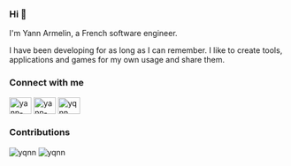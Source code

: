### Hi 👋

I'm Yann Armelin, a French software engineer.

I have been developing for as long as I can remember. I like to create tools, applications and games for my own usage and share them.
<!--
**Yqnn/yqnn** is a ✨ _special_ ✨ repository because its `README.md` (this file) appears on your GitHub profile.

Here are some ideas to get you started:

- 🔭 I’m currently working on ...
- 🌱 I’m currently learning ...
- 👯 I’m looking to collaborate on ...
- 🤔 I’m looking for help with ...
- 💬 Ask me about ...
- 📫 How to reach me: ...
- 😄 Pronouns: ...
- ⚡ Fun fact: ...
-->


### Connect with me
<a href="https://linkedin.com/in/yann-armelin-2b286138" target="blank"><img align="center" src="https://raw.githubusercontent.com/rahuldkjain/github-profile-readme-generator/master/src/images/icons/Social/linked-in-alt.svg" alt="yann-armelin" height="30" width="40" /></a>
<a href="https://stackoverflow.com/users/11837192/yann-armelin" target="blank"><img align="center" src="https://raw.githubusercontent.com/rahuldkjain/github-profile-readme-generator/master/src/images/icons/Social/stack-overflow.svg" alt="yann-armelin" height="30" width="40" /></a>
<a href="https://instagram.com/yann.armelin" target="blank"><img align="center" src="https://raw.githubusercontent.com/rahuldkjain/github-profile-readme-generator/master/src/images/icons/Social/instagram.svg" alt="yqnn" height="30" width="40" /></a>


### Contributions
<img align="center" src="https://github-readme-stats.vercel.app/api?username=yqnn&show_icons=true&locale=en" alt="yqnn" />

<img align="center" src="https://github-readme-stats.vercel.app/api/top-langs?username=yqnn&show_icons=true&locale=en&layout=compact" alt="yqnn" />


